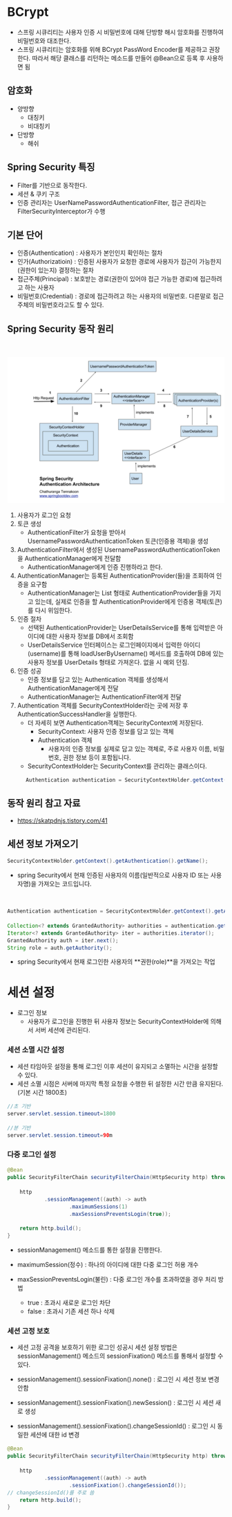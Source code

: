 # BCrypt
- 스프링 시큐리티는 사용자 인증 시 비밀번호에 대해 단방향 해시 암호화를 진행하여 비밀번호와 대조한다.
- 스프링 시큐리티는 암호화를 위해 BCrypt PassWord Encoder를 제공하고 권장한다. 따라서 해당 클래스를 리턴하는 메소드를 만들어 @Bean으로 등록 후 사용하면 됨

## 암호화
- 양방향
  - 대칭키
  - 비대칭키
- 단방향
  - 해쉬

## Spring Security 특징
- Filter를 기반으로 동작한다.
- 세션 & 쿠키 구조
- 인증 관리자는 UserNamePasswordAuthenticationFilter, 접근 관리자는 FilterSecurityInterceptor가 수행
  
## 기본 단어
- 인증(Authentication) : 사용자가 본인인지 확인하는 절차
- 인가(Authorizatioin) : 인증된 사용자가 요청한 경로에 사용자가 접근이 가능한지(권한이 있는지) 결정하는 절차
- 접근주체(Principal) : 보호받는 경로(권한이 있어야 접근 가능한 경로)에 접근하려고 하는 사용자
- 비밀번호(Credential) : 경로에 접근하려고 하는 사용자의 비밀번호. 다른말로 접근주체의 비밀번호라고도 할 수 있다.

## Spring Security 동작 원리
<br><br>
  ![](./img//동작원리.png)

1. 사용자가 로그인 요청
2. 토큰 생성 
   - AuthenticationFilter가 요청을 받아서 UsernamePasswordAuthenticationToken 토큰(인증용 객체)을 생성
3.  AuthenticationFilter에서 생성된 UsernamePasswordAuthenticationToken을 AuthenticationManager에게 전달함
    - AuthenticationManager에게 인증 진행하라고 한다.
4.  AuthenticationManager는 등록된 AuthenticationProvider(들)을 조회하여 인증을 요구함
    -  AuthenticationManager는 List 형태로 AuthenticationProvider들을 가지고 있는데, 실제로 인증을 할 AuthenticationProvider에게 인증용 객체(토큰)를 다시 위임한다.
5. 인증 절차
   - 선택된 AuthenticationProvider는 UserDetailsService를 통해 입력받은 아이디에 대한 사용자 정보를 DB에서 조회함
   - UserDetailsService 인터페이스는 로그인페이지에서 입력한 아이디(username)를 통해 loadUserByUsername() 메서드를 호출하여 DB에 있는 사용자 정보를 UserDetails 형태로 가져온다. 없을 시 예외 던짐.
6. 인증 성공
   -  인증 정보를 담고 있는 Authentication 객체를 생성해서 AuthenticationManager에게 전달
   -  AuthenticationManager는 AuthenticationFilter에게 전달
7.  Authentication 객체를 SecurityContextHolder라는 곳에 저장 후 AuthenticationSuccessHandler을 실행한다.
    - 더 자세히 보면 Authentication객체는 SecurityContext에 저장된다. 
        -  SecurityContext: 사용자 인증 정보를 담고 있는 객체
        -  Authentication 객체
           -  사용자의 인증 정보를 실제로 담고 있는 객체로, 주로 사용자 이름, 비밀번호, 권한 정보 등이 포함됩니다.
    - SecurityContextHolder는 SecurityContext를 관리하는 클래스이다.
  ~~~ java
        Authentication authentication = SecurityContextHolder.getContext().getAuthentication();
  ~~~

## 동작 원리 참고 자료
- https://skatpdnjs.tistory.com/41
  
  
## 세션 정보 가져오기
``` java
SecurityContextHolder.getContext().getAuthentication().getName();
```
 - spring Security에서 현재 인증된 사용자의 이름(일반적으로 사용자 ID 또는 사용자명)을 가져오는 코드입니다.


<br>

``` java
Authentication authentication = SecurityContextHolder.getContext().getAuthentication();

Collection<? extends GrantedAuthority> authorities = authentication.getAuthorities();
Iterator<? extends GrantedAuthority> iter = authorities.iterator();
GrantedAuthority auth = iter.next();
String role = auth.getAuthority();
```
-  spring Security에서 현재 로그인한 사용자의 **권한(role)**을 가져오는 작업
  

# 세션 설정
- 로그인 정보
  - 사용자가 로그인을 진행한 뒤 사용자 정보는 SecurityContextHolder에 의해서 서버 세션에 관리된다.

### 세션 소멸 시간 설정
- 세션 타임아웃 설정을 통해 로그인 이후 세션이 유지되고 소멸하는 시간을 설정할 수 있다.
- 세션 소멸 시점은 서버에 마지막 특정 요청을 수행한 뒤 설정한 시간 만큼 유지된다. (기본 시간 1800초)
~~~ java
//초 기반
server.servlet.session.timeout=1800

//분 기반
server.servlet.session.timeout=90m
~~~


### 다중 로그인 설정
~~~ java
@Bean
public SecurityFilterChain securityFilterChain(HttpSecurity http) throws Exception{

    http
            .sessionManagement((auth) -> auth
                    .maximumSessions(1)
                    .maxSessionsPreventsLogin(true));

    return http.build();
}
~~~

- sessionManagement() 메소드를 통한 설정을 진행한다.

 

- maximumSession(정수) : 하나의 아이디에 대한 다중 로그인 허용 개수

- maxSessionPreventsLogin(불린) : 다중 로그인 개수를 초과하였을 경우 처리 방법

    - true : 초과시 새로운 로그인 차단
    - false : 초과시 기존 세션 하나 삭제

### 세션 고정 보호
- 세션 고정 공격을 보호하기 위한 로그인 성공시 세션 설정 방법은 sessionManagement() 메소드의 sessionFixation() 메소드를 통해서 설정할 수 있다.
- sessionManagement().sessionFixation().none() : 로그인 시 세션 정보 변경 안함

- sessionManagement().sessionFixation().newSession() : 로그인 시 세션 새로 생성 
- sessionManagement().sessionFixation().changeSessionId() : 로그인 시 동일한 세션에 대한 id 변경
  
~~~ java
@Bean
public SecurityFilterChain securityFilterChain(HttpSecurity http) throws Exception{

    http
            .sessionManagement((auth) -> auth
                    .sessionFixation().changeSessionId());
// changeSessionId()를 주로 씀
    return http.build();
}
~~~

